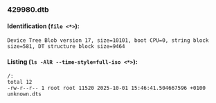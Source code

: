 ### 429980.dtb
#### Identification (`file <*>`):
```
Device Tree Blob version 17, size=10101, boot CPU=0, string block size=581, DT structure block size=9464
```
#### Listing (`ls -AlR --time-style=full-iso <*>`):
```
/:
total 12
-rw-r--r-- 1 root root 11520 2025-10-01 15:46:41.504667596 +0100 unknown.dts
```

